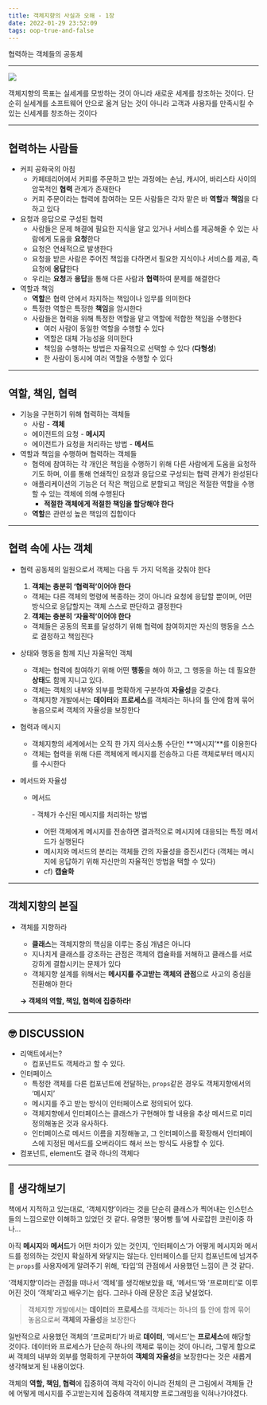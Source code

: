 ```yaml
---
title: 객체지향의 사실과 오해 - 1장
date: 2022-01-29 23:52:09
tags: oop-true-and-false
---
```


협력하는 객체들의 공동체

<!-- more -->

---

<img src="/images/thumbnails/oop-thumbnail.jpeg">

객체지향의 목표는 실세계를 모방하는 것이 아니라 새로운 세계를 창조하는 것이다. 단순히 실세계를 소프트웨어 안으로 옮겨 담는 것이 아니라 고객과 사용자를 만족시킬 수 있는 신세계를 창조하는 것이다

---

## 협력하는 사람들

- 커피 공화국의 아침
  - 카페테리어에서 커피를 주문하고 받는 과정에는 손님, 캐시어, 바리스타 사이의 암묵적인 **협력** 관계가 존재한다
  - 커피 주문이라는 협력에 참여하는 모든 사람들은 각자 맡은 바 **역할**과 **책임**을 다하고 있다
- 요청과 응답으로 구성된 협력
  - 사람들은 문제 해결에 필요한 지식을 알고 있거나 서비스를 제공해줄 수 있는 사람에게 도움을 **요청**한다
  - 요청은 연쇄적으로 발생한다
  - 요청을 받은 사람은 주어진 책임을 다하면서 필요한 지식이나 서비스를 제공, 즉 요청에 **응답**한다
  - 우리는 **요청**과 **응답**을 통해 다른 사람과 **협력**하여 문제를 해결한다
- 역할과 책임
  - **역할**은 협력 안에서 차지하는 책임이나 임무를 의미한다
  - 특정한 역할은 특정한 **책임**을 암시한다
  - 사람들은 협력을 위해 특정한 역할을 맡고 역할에 적합한 책임을 수행한다
    - 여러 사람이 동일한 역할을 수행할 수 있다
    - 역할은 대체 가능성을 의미한다
    - 책임을 수행하는 방법은 자율적으로 선택할 수 있다 (**다형성**)
    - 한 사람이 동시에 여러 역할을 수행할 수 있다

---

## 역할, 책임, 협력

- 기능을 구현하기 위해 협력하는 객체들
  - 사람 - **객체**
  - 에이전트의 요청 - **메시지**
  - 에이전트가 요청을 처리하는 방법 - **메서드**
- 역할과 책임을 수행하며 협력하는 객체들
  - 협력에 참여하는 각 개인은 책임을 수행하기 위해 다른 사람에게 도움을 요청하기도 하며, 이를 통해 연쇄적인 요청과 응답으로 구성되는 협력 관계가 완성된다
  - 애플리케이션의 기능은 더 작은 책임으로 분할되고 책임은 적절한 역할을 수행할 수 있는 객체에 의해 수행된다
    - **적절한 객체에게 적절한 책임을 할당해야 한다**
  - **역할**은 관련성 높은 책임의 집합이다

---

## **협력 속에 사는 객체**

- 협력 공동체의 일원으로서 객체는 다음 두 가지 덕목을 갖춰야 한다

  1. **객체는 충분히 ‘협력적’이어야 한다**

  - 객체는 다른 객체의 명령에 복종하는 것이 아니라 요청에 응답할 뿐이며, 어떤 방식으로 응답할지는 객체 스스로 판단하고 결정한다

  2. **객체는 충분히 ‘자율적’이어야 한다**

  - 객체들은 공동의 목표를 달성하기 위해 협력에 참여하지만 자신의 행동을 스스로 결정하고 책임진다

- 상태와 행동을 함께 지닌 자율적인 객체

  - 객체는 협력에 참여하기 위해 어떤 **행동**을 해야 하고, 그 행동을 하는 데 필요한 **상태**도 함께 지니고 있다.
  - 객체는 객체의 내부와 외부를 명확하게 구분하여 **자율성**을 갖춘다.
  - 객체지향 개발에서는 **데이터**와 **프로세스**를 객체라는 하나의 틀 안에 함께 묶어 놓음으로써 객체의 자율성을 보장한다

- 협력과 메시지

  - 객체지향의 세계에서는 오직 한 가지 의사소통 수단인 **‘메시지’**를 이용한다
  - 객체는 협력을 위해 다른 객체에게 메시지를 전송하고 다른 객체로부터 메시지를 수시한다

- 메서드와 자율성

  - 메서드

    \- 객체가 수신된 메시지를 처리하는 방법

    - 어떤 객체에게 메시지를 전송하면 결과적으로 메시지에 대응되는 특정 메서드가 실행된다
    - 메시지와 메서드의 분리는 객체들 간의 자율성을 증진시킨다 (객체는 메시지에 응답하기 위해 자신만의 자율적인 방법을 택할 수 있다)
    - cf) **캡슐화**

---

## 객체지향의 본질

- 객체를 지향하라

  - **클래스**는 객체지향의 핵심을 이루는 중심 개념은 아니다
  - 지나치게 클래스를 강조하는 관점은 객체의 캡슐화를 저해하고 클래스를 서로 강하게 결합시키는 문제가 있다
  - 객체지향 설계를 위해서는 **메시지를 주고받는 객체의 관점**으로 사고의 중심을 전환해야 한다

  **→ 객체의 역할, 책임, 협력에 집중하라!**

---

## 🤓 DISCUSSION

- 리액트에서는?
  - 컴포넌트도 객체라고 할 수 있다.
- 인터페이스
  - 특정한 객체를 다른 컴포넌트에 전달하는, `props`같은 경우도 객체지향에서의 ‘메시지’
  - 메시지를 주고 받는 방식이 인터페이스로 정의되어 있다.
  - 객체지향에서 인터페이스는 클래스가 구현해야 할 내용을 추상 메서드로 미리 정의해놓은 것과 유사하다.
  - 인터페이스로 메서드 이름을 지정해놓고, 그 인터페이스를 확장해서 인터페이스에 지정된 메서드를 오버라이드 해서 쓰는 방식도 사용할 수 있다.
- 컴포넌트, element도 결국 하나의 객체다

---

## 🤔 생각해보기

책에서 지적하고 있는대로, ‘객체지향’이라는 것을 단순히 클래스가 찍어내는 인스턴스들의 느낌으로만 이해하고 있었던 것 같다. 유명한 ‘붕어빵 틀’에 사로잡힌 코린이중 하나…

아직 **메시지**와 **메서드**가 어떤 차이가 있는 것인지, ‘인터페이스’가 어떻게 메시지와 메서드를 정의하는 것인지 확실하게 와닿지는 않는다. 인터페이스를 단지 컴포넌트에 넘겨주는 `props`를 사용자에게 알려주기 위해, ‘타입’의 관점에서 사용했던 느낌이 큰 것 같다.

‘객체지향’이라는 관점을 떠나서 ‘객체’를 생각해보았을 때, ‘메서드’와 ‘프로퍼티’로 이루어진 것이 ‘객체’라고 배우기는 쉽다. 그러나 아래 문장은 조금 낯설었다.

> 객체지향 개발에서는 **데이터**와 **프로세스**를 객체라는 하나의 틀 안에 함께 묶어 놓음으로써 **객체의 자율성**을 보장한다

일반적으로 사용했던 객체의 ‘프로퍼티’가 바로 **데이터**, ‘메서드’는 **프로세스**에 해당할 것이다. 데이터와 프로세스가 단순히 하나의 객체로 묶이는 것이 아니라, 그렇게 함으로써 객체의 내부와 외부를 명확하게 구분하여 **객체의 자율성**을 보장한다는 것은 새롭게 생각해보게 된 내용이었다.

객체의 **역할, 책임, 협력**에 집중하여 객체 각각이 아니라 전체의 큰 그림에서 객체들 간에 어떻게 메시지를 주고받는지에 집중하여 객체지향 프로그래밍을 익혀나가야겠다.
